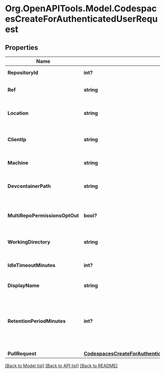 # Org.OpenAPITools.Model.CodespacesCreateForAuthenticatedUserRequest

## Properties

Name | Type | Description | Notes
------------ | ------------- | ------------- | -------------
**RepositoryId** | **int?** | Repository id for this codespace | 
**Ref** | **string** | Git ref (typically a branch name) for this codespace | [optional] 
**Location** | **string** | Location for this codespace. Assigned by IP if not provided | [optional] 
**ClientIp** | **string** | IP for location auto-detection when proxying a request | [optional] 
**Machine** | **string** | Machine type to use for this codespace | [optional] 
**DevcontainerPath** | **string** | Path to devcontainer.json config to use for this codespace | [optional] 
**MultiRepoPermissionsOptOut** | **bool?** | Whether to authorize requested permissions from devcontainer.json | [optional] 
**WorkingDirectory** | **string** | Working directory for this codespace | [optional] 
**IdleTimeoutMinutes** | **int?** | Time in minutes before codespace stops from inactivity | [optional] 
**DisplayName** | **string** | Display name for this codespace | [optional] 
**RetentionPeriodMinutes** | **int?** | Duration in minutes after codespace has gone idle in which it will be deleted. Must be integer minutes between 0 and 43200 (30 days). | [optional] 
**PullRequest** | [**CodespacesCreateForAuthenticatedUserRequestOneOf1PullRequest**](CodespacesCreateForAuthenticatedUserRequestOneOf1PullRequest.md) |  | 

[[Back to Model list]](../README.md#documentation-for-models) [[Back to API list]](../README.md#documentation-for-api-endpoints) [[Back to README]](../README.md)

